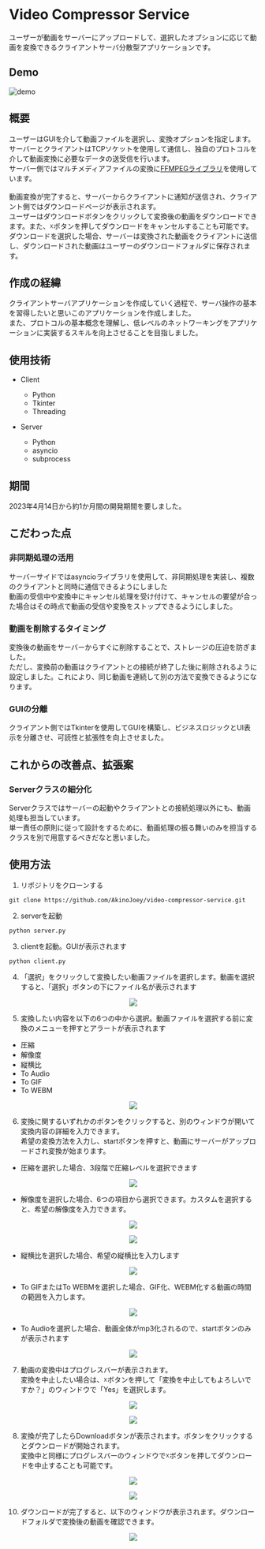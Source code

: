 # Video Compressor Service
ユーザーが動画をサーバーにアップロードして、選択したオプションに応じて動画を変換できるクライアントサーバ分散型アプリケーションです。
## Demo
![demo](https://github.com/AkinoJoey/video-compressor-service/assets/124570638/3bbbe40f-04ba-40b9-9aa2-0944ddc0754c)

## 概要

ユーザーはGUIを介して動画ファイルを選択し、変換オプションを指定します。<br>
サーバーとクライアントはTCPソケットを使用して通信し、独自のプロトコルを介して動画変換に必要なデータの送受信を行います。<br>
サーバー側ではマルチメディアファイルの変換に[FFMPEGライブラリ](https://ffmpeg.org/about.html)を使用しています。
<br>
<br>
動画変換が完了すると、サーバーからクライアントに通知が送信され、クライアント側ではダウンロードページが表示されます。<br>
ユーザーはダウンロードボタンをクリックして変換後の動画をダウンロードできます。また、☓ボタンを押してダウンロードをキャンセルすることも可能です。<br>
ダウンロードを選択した場合、サーバーは変換された動画をクライアントに送信し、ダウンロードされた動画はユーザーのダウンロードフォルダに保存されます。

## 作成の経緯
クライアントサーバアプリケーションを作成していく過程で、サーバ操作の基本を習得したいと思いこのアプリケーションを作成しました。<br>
また、プロトコルの基本概念を理解し、低レベルのネットワーキングをアプリケーションに実装するスキルを向上させることを目指しました。

## 使用技術
- Client
  - Python
  - Tkinter
  - Threading

- Server
  - Python
  - asyncio
  - subprocess

## 期間
2023年4月14日から約1か月間の開発期間を要しました。

## こだわった点
### 非同期処理の活用
サーバーサイドではasyncioライブラリを使用して、非同期処理を実装し、複数のクライアントと同時に通信できるようにしました<br>
動画の受信中や変換中にキャンセル処理を受け付けて、キャンセルの要望が合った場合はその時点で動画の受信や変換をストップできるようにしました。<br>

### 動画を削除するタイミング
変換後の動画をサーバーからすぐに削除することで、ストレージの圧迫を防ぎました。<br>
ただし、変換前の動画はクライアントとの接続が終了した後に削除されるように設定しました。これにより、同じ動画を連続して別の方法で変換できるようになります。

### GUIの分離
クライアント側ではTkinterを使用してGUIを構築し、ビジネスロジックとUI表示を分離させ、可読性と拡張性を向上させました。

## これからの改善点、拡張案
### Serverクラスの細分化
Serverクラスではサーバーの起動やクライアントとの接続処理以外にも、動画処理も担当しています。<br>
単一責任の原則に従って設計をするために、動画処理の振る舞いのみを担当するクラスを別で用意するべきだなと思いました。

## 使用方法
1. リポジトリをクローンする
```
git clone https://github.com/AkinoJoey/video-compressor-service.git
```
2. serverを起動
```
python server.py
```
3. clientを起動。GUIが表示されます
```
python client.py
```
4. 「選択」をクリックして変換したい動画ファイルを選択します。動画を選択すると、「選択」ボタンの下にファイル名が表示されます
<p align="center">
  <img src="https://github.com/AkinoJoey/video-compressor-service/assets/124570638/8340e06e-bbb9-4c91-becc-2af1de59f27b" />
</p>

5. 変換したい内容を以下の6つの中から選択。動画ファイルを選択する前に変換のメニューを押すとアラートが表示されます
- 圧縮
- 解像度
- 縦横比
- To Audio
- To GIF
- To WEBM

<p align="center">
  <img src="https://github.com/AkinoJoey/video-compressor-service/assets/124570638/a5dd4419-cc8d-4b0c-b83c-3d7caaedd100" />
</p>

6. 変換に関するいずれかのボタンをクリックすると、別のウィンドウが開いて変換内容の詳細を入力できます。<br>希望の変換方法を入力し、startボタンを押すと、動画にサーバーがアップロードされ変換が始まります。
- 圧縮を選択した場合、3段階で圧縮レベルを選択できます
<p align="center">
  <img src="https://github.com/AkinoJoey/video-compressor-service/assets/124570638/2367b849-07e8-42e6-9957-baf576ca7cc1" />
</p>
  
- 解像度を選択した場合、6つの項目から選択できます。カスタムを選択すると、希望の解像度を入力できます。
  
<p align="center">
  <img src="https://github.com/AkinoJoey/video-compressor-service/assets/124570638/05234fa7-3a4b-4bf6-84ea-cdfea1ee579c" />
</p>

<p align="center">
  <img src="https://github.com/AkinoJoey/video-compressor-service/assets/124570638/cc30fbe1-0579-4a51-989a-be61234b4582" />
</p>

- 縦横比を選択した場合、希望の縦横比を入力します

<p align="center">
  <img src="https://github.com/AkinoJoey/video-compressor-service/assets/124570638/f1e78531-e30b-4fa6-be6a-cbf32559e355" />
</p>

- To GIFまたはTo WEBMを選択した場合、GIF化、WEBM化する動画の時間の範囲を入力します。
  
<p align="center">
  <img src="https://github.com/AkinoJoey/video-compressor-service/assets/124570638/391a7a81-f838-49ee-b186-8e80109e51aa" />
</p>

- To Audioを選択した場合、動画全体がmp3化されるので、startボタンのみが表示されます
<p align="center">
  <img src="https://github.com/AkinoJoey/video-compressor-service/assets/124570638/45ba5b51-3f7a-4d22-8416-c44154174c32" />
</p>

7. 動画の変換中はプログレスバーが表示されます。<br>変換を中止したい場合は、☓ボタンを押して「変換を中止してもよろしいですか？」のウィンドウで「Yes」を選択します。
<p align="center">
  <img src="https://github.com/AkinoJoey/video-compressor-service/assets/124570638/bb46a8da-e001-40e9-bd39-7f6944586001" />
</p>
<p align="center">
  <img src="https://github.com/AkinoJoey/video-compressor-service/assets/124570638/1922e0c2-1191-41b5-a49e-3054d023b078" />
</p>

8. 変換が完了したらDownloadボタンが表示されます。ボタンをクリックするとダウンロードが開始されます。<br>変換中と同様にプログレスバーのウィンドウで☓ボタンを押してダウンロードを中止することも可能です。
<p align="center">
  <img src="https://github.com/AkinoJoey/video-compressor-service/assets/124570638/c4c77b5a-5674-414e-a73c-06f2335831d2" />
</p>

<p align="center">
  <img src="https://github.com/AkinoJoey/video-compressor-service/assets/124570638/8ae40cb2-27db-4d48-b747-eda35606e4bf" />
</p>

10. ダウンロードが完了すると、以下のウィンドウが表示されます。ダウンロードフォルダで変換後の動画を確認できます。
<p align="center">
  <img src="https://github.com/AkinoJoey/video-compressor-service/assets/124570638/f4c6aed3-a6c3-40da-b89f-a535c2e2dd2c" />
</p>


